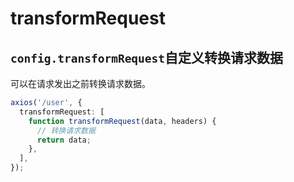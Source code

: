 # transformRequest

## `config.transformRequest`自定义转换请求数据

可以在请求发出之前转换请求数据。

```typescript
axios('/user', {
  transformRequest: [
    function transformRequest(data, headers) {
      // 转换请求数据
      return data;
    },
  ],
});
```
